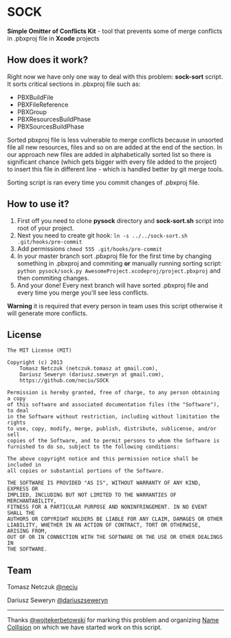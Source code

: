 SOCK
====

**Simple Omitter of Conflicts Kit** - tool that prevents some of merge conflicts in .pbxproj file in **Xcode** projects

How does it work?
----
Right now we have only one way to deal with this problem: **sock-sort** script. It sorts critical sections in .pbxproj file such as:
- PBXBuildFile
- PBXFileReference
- PBXGroup
- PBXResourcesBuildPhase
- PBXSourcesBuildPhase

Sorted pbxproj file is less vulnerable to merge conflicts because in unsorted file all new resources, files and so on are added at the end of the section. In our approach new files are added in alphabetically sorted list so there is significant chance (which gets bigger with every file added to the project) to insert this file in different line - which is handled better by git merge tools.

Sorting script is ran every time you commit changes of .pbxproj file.

How to use it?
---
1. First off you need to clone **pysock** directory and **sock-sort.sh** script into root of your project.
2. Next you need to create git hook: `ln -s ../../sock-sort.sh .git/hooks/pre-commit`
3. Add permissions `chmod 555 .git/hooks/pre-commit` 
4. In your master branch sort .pbxproj file for the first time by changing something in .pbxproj and commiting **or** manually running sorting script: `python pysock/sock.py AwesomeProject.xcodeproj/project.pbxproj` and then commiting changes.
5. And your done! Every next branch will have sorted .pbxproj file and every time you merge you'll see less conflicts.

**Warning** it is required that every person in team uses this script otherwise it will generate more conflicts.

License
---
    The MIT License (MIT)

    Copyright (c) 2013
        Tomasz Netczuk (netczuk.tomasz at gmail.com), 
        Dariusz Seweryn (dariusz.seweryn at gmail.com), 
        https://github.com/neciu/SOCK

    Permission is hereby granted, free of charge, to any person obtaining a copy
    of this software and associated documentation files (the "Software"), to deal
    in the Software without restriction, including without limitation the rights
    to use, copy, modify, merge, publish, distribute, sublicense, and/or sell
    copies of the Software, and to permit persons to whom the Software is
    furnished to do so, subject to the following conditions:

    The above copyright notice and this permission notice shall be included in
    all copies or substantial portions of the Software.

    THE SOFTWARE IS PROVIDED "AS IS", WITHOUT WARRANTY OF ANY KIND, EXPRESS OR
    IMPLIED, INCLUDING BUT NOT LIMITED TO THE WARRANTIES OF MERCHANTABILITY,
    FITNESS FOR A PARTICULAR PURPOSE AND NONINFRINGEMENT. IN NO EVENT SHALL THE
    AUTHORS OR COPYRIGHT HOLDERS BE LIABLE FOR ANY CLAIM, DAMAGES OR OTHER
    LIABILITY, WHETHER IN AN ACTION OF CONTRACT, TORT OR OTHERWISE, ARISING FROM,
    OUT OF OR IN CONNECTION WITH THE SOFTWARE OR THE USE OR OTHER DEALINGS IN
    THE SOFTWARE.

Team
---
Tomasz Netczuk [@neciu](https://github.com/neciu)  

Dariusz Seweryn [@dariuszseweryn](https://github.com/dariuszseweryn)  

---

Thanks [@wojtekerbetowski](https://github.com/wojtekerbetowski) for marking this problem and organizing [Name Collision](https://www.hackerleague.org/hackathons/name-collision) on which we have started work on this script. 
